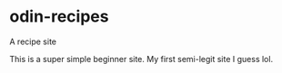 # odin-recipes
A recipe site

This is a super simple beginner site. My first semi-legit site I guess lol. 
